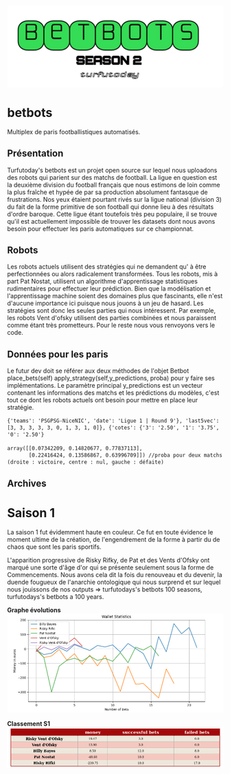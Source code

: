 ![alt text](https://github.com/metabolean5/betbots/blob/main/bot_pics/betbot.png?raw=true)

# betbots
Multiplex de paris footballistiques automatisés.

## Présentation

Turfutoday's betbots est un projet open source sur lequel nous uploadons des robots qui parient sur des matchs de football.
La ligue en question est la deuxième division du football français que nous estimons de loin comme la plus fraîche et hypée de par sa production absolument fantasque de frustrations.
Nos yeux étaient pourtant rivés sur la ligue national (division 3) du fait de la forme primitive de son football qui donne lieu à des résultats d'ordre baroque.
Cette ligue étant toutefois très peu populaire, il se trouve qu'il est actuellement impossible de trouver les datasets dont nous avons besoin pour effectuer les paris automatiques sur ce championnat.


## Robots

Les robots actuels utilisent des stratégies qui ne demandent qu' à être perfectionnées ou alors radicalement transformées. 
Tous les robots, mis à part Pat Nostat, utilisent un algorithme d'apprentissage statistiques rudimentaires pour effectuer leur prédiction.
Bien que la modélisation et l'apprentissage machine soient des domaines plus que fascinants, elle n'est d'aucune importance ici puisque nous jouons à un jeu de hasard.
Les stratégies sont donc les seules parties qui nous intéressent. Par exemple, les robots Vent d'ofsky utilisent des parties combinées et nous paraissent comme étant très prometteurs.
Pour le reste nous vous renvoyons vers le code.


## Données pour les paris

Le futur dev doit se référer aux deux méthodes de l'objet Betbot place_bets(self) apply_strategy(self,y_predictions, proba) pour y faire ses implémentations.
Le paramètre principal y_predictions est un vecteur contenant les informations des matchs et les prédictions du modèles, c'est tout ce dont les robots actuels ont besoin pour mettre en place leur stratégie.


```
{'teams': 'PSGPSG-NiceNIC', 'date': 'Ligue 1 | Round 9'}, 'last5vec': [3, 3, 3, 3, 3, 0, 1, 3, 1, 0]}, {'cotes': {'3': '2.50', '1': '3.75', '0': '2.50'}

array([[0.07342209, 0.14820677, 0.77837113],
       [0.22416424, 0.13586867, 0.63996709]]) //proba pour deux matchs (droite : victoire, centre : nul, gauche : défaite)

```
## Archives

# Saison 1

La saison 1 fut évidemment haute en couleur. Ce fut en toute évidence le moment ultime de la création, de l'engendrement de la forme à partir du de chaos que sont les paris sportifs.

L'apparition progressive de Risky Rifky, de Pat et des Vents d'Ofsky ont marqué une sorte d'âge d'or qui se présente seulement sous la forme de Commencements. Nous avons cela dit la fois du renouveau et du devenir, la duende fougueux de l'anarchie ontologique qui nous surprend et sur lequel nous jouissons de nos outputs => turfutodays's betbots 100 seasons, turfutodays's betbots a 100 years.

**Graphe évolutions**
![alt text](https://github.com/metabolean5/betbots/blob/main/bot_pics/wallstats.png?raw=true)

**Classement S1**
![alt text](https://github.com/metabolean5/betbots/blob/main/bot_pics/class.png?raw=true)








